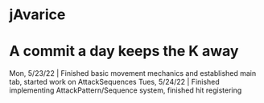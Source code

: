 # jAvarice

# A commit a day keeps the K away
Mon, 5/23/22 | Finished basic movement mechanics and established main tab, started work on AttackSequences
Tues, 5/24/22 | Finished implementing AttackPattern/Sequence system, finished hit registering
